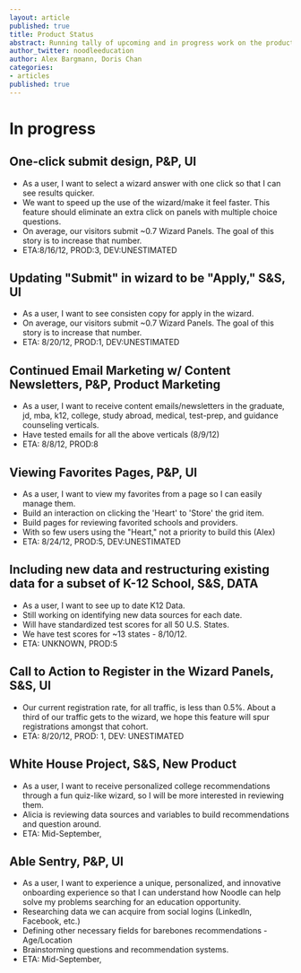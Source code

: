 ```yaml
---
layout: article
published: true
title: Product Status
abstract: Running tally of upcoming and in progress work on the product
author_twitter: noodleeducation
author: Alex Bargmann, Doris Chan
categories:
- articles
published: true
---
```


# In progress

## One-click submit design, P&P, UI
 - As a user, I want to select a wizard answer with one click so that I can see results quicker.  
 - We want to speed up the use of the wizard/make it feel faster. This feature should eliminate an extra click on panels with multiple choice questions.  
 - On average, our visitors submit ~0.7 Wizard Panels.  The goal of this story is to increase that number.  
 - ETA:8/16/12, PROD:3, DEV:UNESTIMATED 
 
## Updating "Submit" in wizard to be "Apply," S&S, UI 
 - As a user, I want to see consisten copy for apply in the wizard. 
 - On average, our visitors submit ~0.7 Wizard Panels.  The goal of this story is to increase that number.
 - ETA: 8/20/12, PROD:1, DEV:UNESTIMATED 
 
## Continued Email Marketing w/ Content Newsletters, P&P, Product Marketing 
 - As a user, I want to receive content emails/newsletters in the graduate, jd, mba, k12, college, study abroad, medical, test-prep, and guidance counseling verticals. 
 - Have tested emails for all the above verticals (8/9/12) 
 - ETA: 8/8/12, PROD:8  
 
## Viewing Favorites Pages, P&P, UI
 - As a user, I want to view my favorites from a page so I can easily manage them.  
 - Build an interaction on clicking the 'Heart' to 'Store' the grid item. 
 - Build pages for reviewing favorited schools and providers.  
 - With so few users using the "Heart," not a priority to build this (Alex) 
 - ETA: 8/24/12, PROD:5, DEV:UNESTIMATED

## Including new data and restructuring existing data for a subset of K-12 School, S&S, DATA 
 - As a user, I want to see up to date K12 Data. 
 - Still working on identifying new data sources for each date.  
 - Will have standardized test scores for all 50 U.S. States.  
 - We have test scores for ~13 states - 8/10/12. 
 - ETA: UNKNOWN, PROD:5 

## Call to Action to Register in the Wizard Panels, S&S, UI 
 - Our current registration rate, for all traffic, is less than 0.5%.  About a third of our traffic gets to the wizard, we hope this feature will spur registrations amongst that cohort.  
 - ETA: 8/20/12, PROD: 1, DEV: UNESTIMATED 

## White House Project, S&S, New Product 
 - As a user, I want to receive personalized college recommendations through a fun quiz-like wizard, so I will be more interested in reviewing them.  
 - Alicia is reviewing data sources and variables to build recommendations and question around.   
 - ETA: Mid-September, 

## Able Sentry, P&P, UI 
 - As a user, I want to experience a unique, personalized, and innovative onboarding experience so that I can understand how Noodle can help solve my problems searching for an education opportunity.  
 - Researching data we can acquire from social logins (LinkedIn, Facebook, etc.) 
 - Defining other necessary fields for barebones recommendations - Age/Location 
 - Brainstorming questions and recommendation systems.  
 - ETA: Mid-September, 
  

 
